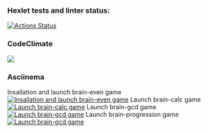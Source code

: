 ### Hexlet tests and linter status:
[![Actions Status](https://github.com/Alex-Volo/js-starter-project-44/actions/workflows/hexlet-check.yml/badge.svg)](https://github.com/Alex-Volo/js-starter-project-44/actions)

### CodeClimate
<a href="https://codeclimate.com/github/Alex-Volo/js-starter-project-44/maintainability"><img src="https://api.codeclimate.com/v1/badges/83a7bc32aa62b656a028/maintainability" /></a>

### Asciinema
Insallation and launch brain-even game
[![Insallation and launch brain-even game](https://asciinema.org/a/Xjqn1qzyIA7q6pJlKjSTTZ26n.png)](https://asciinema.org/a/Xjqn1qzyIA7q6pJlKjSTTZ26n)
Launch brain-calc game
[![Launch brain-calc game](https://asciinema.org/a/jR93s1EH97rA7wtBqUnlslaak.png)](https://asciinema.org/a/jR93s1EH97rA7wtBqUnlslaak)
Launch brain-gcd game
[![Launch brain-gcd game](https://asciinema.org/a/wjpyNgfnO66w9voyZTmJc6yFl.png)](https://asciinema.org/a/wjpyNgfnO66w9voyZTmJc6yFl)
Launch brain-progression game
[![Launch brain-gcd game](https://asciinema.org/a/xieZ9RT3NLrrU08Ggz48wx7uC.png)](https://asciinema.org/a/xieZ9RT3NLrrU08Ggz48wx7uC)
